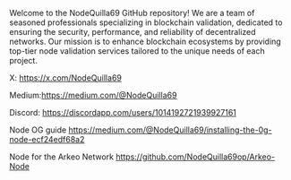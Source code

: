 Welcome to the NodeQuilla69 GitHub repository! We are a team of seasoned professionals specializing in blockchain validation, dedicated to ensuring the security, performance, and reliability of decentralized networks. Our mission is to enhance blockchain ecosystems by providing top-tier node validation services tailored to the unique needs of each project.

X: https://x.com/NodeQuilla69

Medium:https://medium.com/@NodeQuilla69

Discord: https://discordapp.com/users/1014192721939927161

Node OG guide https://medium.com/@NodeQuilla69/installing-the-0g-node-ecf24edf68a2

Node for the Arkeo Network https://github.com/NodeQuilla69op/Arkeo-Node
